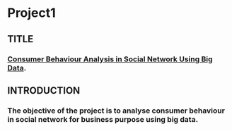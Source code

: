 # Project1
## TITLE
### [Consumer Behaviour Analysis in Social Network Using Big Data](https://github.com/Mage1507/Projects/blob/a22fdec75fdf5f3378043f47cecddbdf4388b150/Consumer%20Behaviour).

## INTRODUCTION
### The objective of the project is to analyse consumer behaviour in social network for business purpose using big data.
